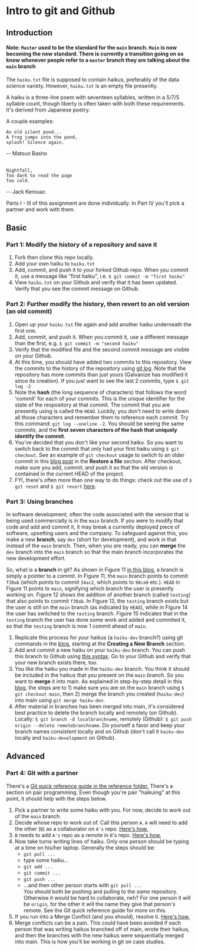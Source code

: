 # Intro to git and Github

## Introduction

 #### Note: `Master` used to be the standard for the `main` branch.  `Main` is now becoming the new standard.  There is currently a transition going on so know whenever people refer to a `master` branch they are talking about the `main` branch

The `haiku.txt` file is supposed to contain haikus, preferably of the data 
science variety.  However, `haiku.txt` is an empty file presently.

A haiku is a three-line poem with seventeen syllables, written in a 5/7/5 syllable
count, though liberty is often taken with both these requirements.  It's derived
from Japanese poetry.

A couple examples:

```
An old silent pond...
A frog jumps into the pond,
splash! Silence again.
```
-- Matsuo Basho
<br>
<br>
```
Nightfall,
Too dark to read the page
Too cold.
```
-- Jack Kerouac

Parts I - III of this assignment are done individually.  In Part IV you'll pick a partner and work with them.

## Basic

### Part 1: Modify the history of a repository and save it
1. Fork then clone this repo locally.
2. Add your own haiku to `haiku.txt`
3. Add, commit, and push it to your forked Github repo.  When you commit it, use a message like "first haiku", i.e. `$ git commit -m "first haiku"`
4. View `haiku.txt` on your Github and verify that it has been updated.  Verify that you see the commit message on Github.


### Part 2: Further modify the history, then revert to an old version (an old commit)
1. Open up your `haiku.txt` file again and add another haiku underneath the first one.
2. Add, commit, and push it.  When you commit it, use a different message than the first, e.g. `$ git commit -m "second haiku"`
3. Verify that the modified file and the second commit message are visible on your Github.
4. At this time, you should have added two commits to this repository.  View the commits to the history of the repository using [git log](https://git-scm.com/book/en/v2/Git-Basics-Viewing-the-Commit-History).  Note that the repository has more commits than just yours (Galvanize has modified it since its creation).  If you just want to see the last 2 commits, type `$ git log -2`
5. Note the **hash** (the long sequence of characters) that follows the word 'commit' for each of your commits.  This is the unique identifier for the state of the respository at that commit. The commit that you are presently using is called the `HEAD`. Luckily, you don't need to write down all those characters and remember them to reference each commit.  Try this command: `git log --oneline -2`.  You should be seeing the same commits, and the **first seven characters of the hash that uniquely identify the commit**.
6. You've decided that you don't like your second haiku.  So you want to switch back to the commit that only had your first haiku using `$ git checkout`. See an example of `git checkout` usage to switch to an older commit in this [blog post](https://opensource.com/life/16/7/how-restore-older-file-versions-git) in the **Restore a file** section. After checkout, make sure you add, commit, and push it so that the old version is contained in the current HEAD of the project. 
7. FYI, there's often more than one way to do things:  check out the use of `$ git reset` and `$ git revert` [here](https://stackabuse.com/git-revert-to-a-previous-commit/).

### Part 3: Using branches
In software development, often the code associated with the version that is being used commercially is in the `main` branch.  If you were to modify that code and add and commit it, it may break a currently deployed piece of software, upsetting users and the company.  To safeguard against this, you make a new **branch**, say `dev` (short for development), and work in that instead of the `main` branch. Then, when you are ready, you can **merge** the `dev` branch into the `main` branch so that the main branch incorporates the new development effort.  

So, what is a **branch** in git?  As shown in Figure 11 [in this blog](https://git-scm.com/book/en/v2/Git-Branching-Branches-in-a-Nutshell), a branch is simply a pointer to a commit.  In Figure 11, the `main` branch points to commit `f30ab` (which points to commit `34ac2`, which points to `98ca9` etc.). `HEAD` in Figure 11 points to `main`, signifying which branch the user is presently working on.  Figure 12 shows the addition of another branch (called `testing`) that also points to commit `f30ab`.  In Figure 13, the `testing` branch exists but the user is still on the `main` branch (as indicated by `HEAD`), while in Figure 14 the user has switched to the `testing` branch.  Figure 15 indicates that in the `testing` branch the user has done some work and added and commited it, so that the `testing` branch is now 1 commit ahead of `main`.
1. Replicate this process for your haikus (a `haiku-dev` branch?) using git commands in the [blog](https://git-scm.com/book/en/v2/Git-Branching-Branches-in-a-Nutshell), starting at the **Creating a New Branch** section.  
2. Add and commit a new haiku on your `haiku-dev` branch.  You can push this branch to Github using [this syntax](https://stackoverflow.com/questions/2765421/how-do-i-push-a-new-local-branch-to-a-remote-git-repository-and-track-it-too).  Go to your Github and verify that your new branch exists there, too.
3. You like the haiku you made in the `haiku-dev` branch.  You think it should be included in the haikus that you present on the `main` branch.  So you want to **merge** it into main. As explained in step-by-step detail in this [blog](https://stackabuse.com/git-merge-branch-into-master/), the steps are to 1) make sure you are on the `main` branch using `$ git checkout main`, then 2) merge the branch you created (`haiku-dev`) into main using `git merge haiku-dev`.
4. After material in branches has been merged into main, it's considered best practice to delete the branch locally and remotely (on Github).  Locally: `$ git branch -d localbranchname`, remotely (Github): `$ git push origin --delete remotebranchname`.  Do yourself a favor and keep your branch names consistent locally and on Github (don't call it `haiku-dev` locally and `haiku-development` on Github).

## Advanced

### Part 4: Git with a partner
There's a [Git quick reference guide in the reference folder.](https://github.com/GalvanizeDataScience/git-intro/blob/master/reference/Git.pdf) There's a section on pair programming.  Even though you're pair "haikuing" at this point, it should help with the steps below.  
1. Pick a partner to write some haiku with you. For now, decide to work out of the `main` branch.
2. Decide whose repo to work out of.  Call this person `A`.  `A` will need to add the other (`B`)
   as a collaborator on `A's` repo.  [Here's how.](https://help.github.com/articles/inviting-collaborators-to-a-personal-repository/)
3. `B` needs to add `A's` repo as a remote in `B`'s repo.  [Here's how.](https://help.github.com/articles/adding-a-remote/)
4. Now take turns writing lines of haiku.  Only one person should be typing at a time on his/her laptop. Generally the steps should be:
   * `git pull ...`
   * type some haiku...
   * `git add ...`
   * `git commit ...`
   * `git push ...`
   * ...and then other person starts with `git pull ...` <br>
   You should both be pushing and pulling to the *same* repository.  Otherwise it would be hard to collaborate, neh?  For one person it will be `origin`, for the other it will the name they give that person's remote.  See the Git quick reference guide for more on this.
5. If you run into a Merge Conflict (and you should), resolve it.  [Here's how.](https://help.github.com/articles/resolving-a-merge-conflict-using-the-command-line/)
6. Merge conflicts can be a pain.  This could have been avoided if each person that was writing haikus branched off of main, wrote their haikus, and then the branches with the new haikus were sequentially merged into main.  This is how you'll be working in git on case studies.
